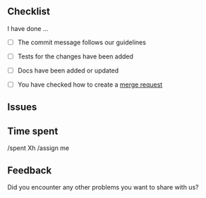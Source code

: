 ## Checklist

<!--- 
Please, make sure you have changed the topic and also
described briefly what have you done. Thanks!
This merge request will be closed, if formated badly.
Make sure, that you have double checked how to create a merge request:
https://github.com/wemake-services/meta/wiki/Creating-a-merge-request
-->

I have done ...

- [ ] The commit message follows our guidelines
- [ ] Tests for the changes have been added
- [ ] Docs have been added or updated
- [ ] You have checked how to create a [merge request](https://github.com/wemake-services/meta/wiki/Creating-a-merge-request)


## Issues

<!---
Which issues this PR closes?
Which issues this PR references?
Please, specify all issues.
Format is: Closes #X or Refs #Y
Docs: https://docs.gitlab.com/ee/user/project/issues/closing_issues.html#via-merge-request
-->


## Time spent

<!---
This information is only required for statistics and analysis.
But we need to know exactly how much time you have spent,
please try to be as accurate as possible.
Format is: /spent 1h
Docs: https://docs.gitlab.com/ee/workflow/time_tracking.html
-->

/spent Xh
/assign me


## Feedback

Did you encounter any other problems you want to share with us?
